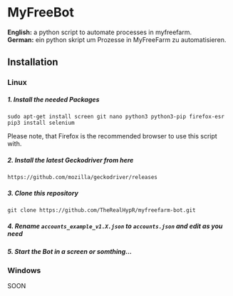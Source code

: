 # MyFreeBot
<b>English:</b> a python script to automate processes in myfreefarm.  
<b>German:</b> ein python skript um Prozesse in MyFreeFarm zu automatisieren.
## Installation
### Linux
##### 1. Install the needed Packages
```
sudo apt-get install screen git nano python3 python3-pip firefox-esr
pip3 install selenium
```
Please note, that Firefox is the recommended browser to use this script with.

##### 2. Install the latest Geckodriver from here
```
https://github.com/mozilla/geckodriver/releases
```
##### 3. Clone this repository
```
git clone https://github.com/TheRealHypR/myfreefarm-bot.git
```
##### 4. Rename `accounts_example_v1.X.json` to `accounts.json` and edit as you need
##### 5. Start the Bot in a screen or somthing...
### Windows
SOON
